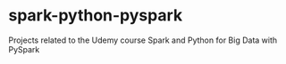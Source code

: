 # spark-python-pyspark
Projects related to the Udemy course Spark and Python for Big Data with PySpark
